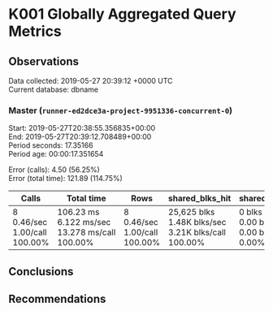 # K001 Globally Aggregated Query Metrics

## Observations ##
Data collected: 2019-05-27 20:39:12 +0000 UTC  
Current database: dbname  



### Master (`runner-ed2dce3a-project-9951336-concurrent-0`) ###
Start: 2019-05-27T20:38:55.356835+00:00  
End: 2019-05-27T20:39:12.708489+00:00  
Period seconds: 17.35166  
Period age: 00:00:17.351654  

Error (calls): 4.50 (56.25%)  
Error (total time): 121.89 (114.75%)

| Calls | Total&nbsp;time | Rows | shared_blks_hit | shared_blks_read | shared_blks_dirtied | shared_blks_written | blk_read_time | blk_write_time | kcache_reads | kcache_writes | kcache_user_time_ms | kcache_system_time |
|-------|------------|------|-----------------|------------------|---------------------|---------------------|---------------|----------------|--------------|---------------|---------------------|--------------------|
|8<br/>0.46/sec<br/>1.00/call<br/>100.00% |106.23&nbsp;ms<br/>6.122&nbsp;ms/sec<br/>13.278&nbsp;ms/call<br/>100.00% |8<br/>0.46/sec<br/>1.00/call<br/>100.00% |25,625&nbsp;blks<br/>1.48K&nbsp;blks/sec<br/>3.21K&nbsp;blks/call<br/>100.00% |0&nbsp;blks<br/>0.00&nbsp;blks/sec<br/>0.00&nbsp;blks/call<br/>0.00% |0&nbsp;blks<br/>0.00&nbsp;blks/sec<br/>0.00&nbsp;blks/call<br/>0.00% |0&nbsp;blks<br/>0.00&nbsp;blks/sec<br/>0.00&nbsp;blks/call<br/>0.00% |0.00&nbsp;ms<br/>0.000&nbsp;ms/sec<br/>0.000&nbsp;ms/call<br/>0.00% |0.00&nbsp;ms<br/>0.000&nbsp;ms/sec<br/>0.000&nbsp;ms/call<br/>0.00% |0.00&nbsp;bytes<br/>0.00&nbsp;bytes/sec<br/>0.00&nbsp;bytes/call<br/>0.00% |0.00&nbsp;bytes<br/>0.00&nbsp;bytes/sec<br/>0.00&nbsp;bytes/call<br/>0.00% |0.00&nbsp;ms<br/>0.000&nbsp;ms/sec<br/>0.000&nbsp;ms/call<br/>0.00% |0.00&nbsp;ms<br/>0.000&nbsp;ms/sec<br/>0.000&nbsp;ms/call<br/>0.00%|





## Conclusions ##


## Recommendations ##

